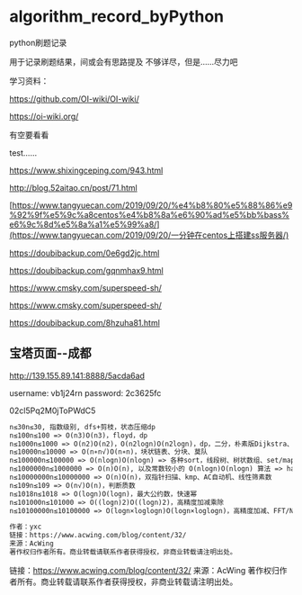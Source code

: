# algorithm_record_byPython
python刷题记录


用于记录刷题结果，间或会有思路提及
不够详尽，但是……尽力吧







学习资料：

https://github.com/OI-wiki/OI-wiki/

https://oi-wiki.org/

有空要看看

test……







https://www.shixingceping.com/943.html

http://blog.52aitao.cn/post/71.html

[https://www.tangyuecan.com/2019/09/20/%e4%b8%80%e5%88%86%e9%92%9f%e5%9c%a8centos%e4%b8%8a%e6%90%ad%e5%bb%bass%e6%9c%8d%e5%8a%a1%e5%99%a8/](https://www.tangyuecan.com/2019/09/20/一分钟在centos上搭建ss服务器/)

https://doubibackup.com/0e6gd2jc.html

https://doubibackup.com/gqnmhax9.html

https://www.cmsky.com/superspeed-sh/

https://www.cmsky.com/superspeed-sh/

https://doubibackup.com/8hzuha81.html







## 宝塔页面--成都

http://139.155.89.141:8888/5acda6ad

username: vb1j24rn
password: 2c3625fc





02cl5Pq2M0jToPWdC5





```markdown
n≤30n≤30, 指数级别, dfs+剪枝，状态压缩dp
n≤100n≤100 => O(n3)O(n3)，floyd，dp
n≤1000n≤1000 => O(n2)O(n2)，O(n2logn)O(n2logn)，dp，二分，朴素版Dijkstra、朴素版Prim、Bellman-Ford
n≤10000n≤10000 => O(n∗n√)O(n∗n)，块状链表、分块、莫队
n≤100000n≤100000 => O(nlogn)O(nlogn) => 各种sort，线段树、树状数组、set/map、heap、拓扑排序、dijkstra+heap、prim+heap、spfa、求凸包、求半平面交、二分
n≤1000000n≤1000000 => O(n)O(n), 以及常数较小的 O(nlogn)O(nlogn) 算法 => hash、双指针扫描、并查集，kmp、AC自动机，常数比较小的 O(nlogn)O(nlogn) 的做法：sort、树状数组、heap、dijkstra、spfa
n≤10000000n≤10000000 => O(n)O(n)，双指针扫描、kmp、AC自动机、线性筛素数
n≤109n≤109 => O(n√)O(n)，判断质数
n≤1018n≤1018 => O(logn)O(logn)，最大公约数，快速幂
n≤101000n≤101000 => O((logn)2)O((logn)2)，高精度加减乘除
n≤10100000n≤10100000 => O(logn×loglogn)O(logn×loglogn)，高精度加减、FFT/NTT

作者：yxc
链接：https://www.acwing.com/blog/content/32/
来源：AcWing
著作权归作者所有。商业转载请联系作者获得授权，非商业转载请注明出处。
```



链接：https://www.acwing.com/blog/content/32/
来源：AcWing
著作权归作者所有。商业转载请联系作者获得授权，非商业转载请注明出处。